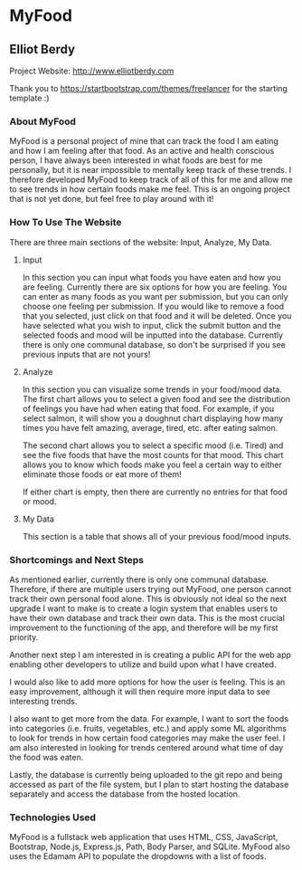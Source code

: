 # MyFood

## Elliot Berdy 

Project Website: http://www.elliotberdy.com 

Thank you to https://startbootstrap.com/themes/freelancer for the starting template :)

### About MyFood

MyFood is a personal project of mine that can track the food I am eating and how I am feeling after that food. As an active and health conscious person, I have always been interested in what foods are best for me personally, but it is near impossible to mentally keep track of these trends. I therefore developed MyFood to keep track of all of this for me and allow me to see trends in how certain foods make me feel. This is an ongoing project that is not yet done, but feel free to play around with it!

### How To Use The Website

There are three main sections of the website: Input, Analyze, My Data. 

1. Input

    In this section you can input what foods you have eaten and how you are feeling. Currently there are six options for how you are feeling. You can enter as many foods as you want per submission, but you can only choose one feeling per submission. If you would like to remove a food that you selected, just click on that food and it will be deleted. Once you have selected what you wish to input, click the submit button and the selected foods and mood will be inputted into the database. Currently there is only one communal database, so don't be surprised if you see previous inputs that are not yours!

2. Analyze

    In this section you can visualize some trends in your food/mood data. The first chart allows you to select a given food and see the distribution of feelings you have had when eating that food. For example, if you select salmon, it will show you a doughnut chart displaying how many times you have felt amazing, average, tired, etc. after eating salmon.

    The second chart allows you to select a specific mood (i.e. Tired) and see the five foods that have the most counts for that mood. This chart allows you to know which foods make you feel a certain way to either eliminate those foods or eat more of them!

    If either chart is empty, then there are currently no entries for that food or mood.

3. My Data

    This section is a table that shows all of your previous food/mood inputs.

### Shortcomings and Next Steps

As mentioned earlier, currently there is only one communal database. Therefore, if there are multiple users trying out MyFood, one person cannot track their own personal food alone. This is obviously not ideal so the next upgrade I want to make is to create a login system that enables users to have their own database and track their own data. This is the most crucial improvement to the functioning of the app, and therefore will be my first priority. 

Another next step I am interested in is creating a public API for the web app enabling other developers to utilize and build upon what I have created. 

I would also like to add more options for how the user is feeling. This is an easy improvement, although it will then require more input data to see interesting trends. 

I also want to get more from the data. For example, I want to sort the foods into categories (i.e. fruits, vegetables, etc.) and apply some ML algorithms to look for trends in how certain food categories may make the user feel. I am also interested in looking for trends centered around what time of day the food was eaten. 

Lastly, the database is currently being uploaded to the git repo and being accessed as part of the file system, but I plan to start hosting the database separately and access the database from the hosted location.

### Technologies Used

MyFood is a fullstack web application that uses HTML, CSS, JavaScript, Bootstrap, Node.js, Express.js, Path, Body Parser, and SQLite. MyFood also uses the Edamam API to populate the dropdowns with a list of foods.